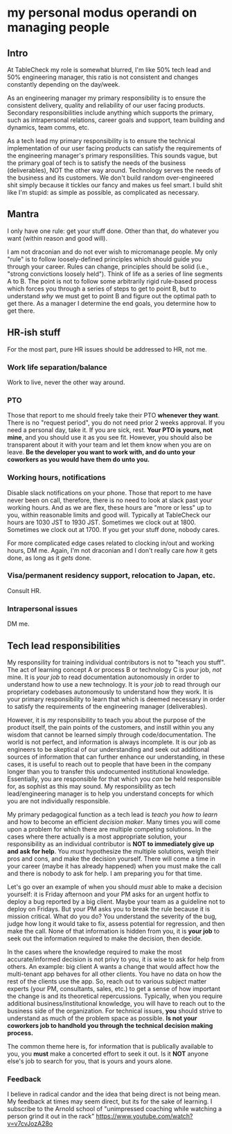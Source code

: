 # my personal modus operandi on managing people

## Intro

At TableCheck my role is somewhat blurred, I'm like 50% tech lead and 50% engineering manager, this ratio is not consistent and changes constantly depending on the day/week.

As an engineering manager my primary responsibility is to ensure the consistent delivery, quality and reliability of our user facing products. Secondary responsibilities include anything which supports the primary, such as intrapersonal relations, career goals and support, team building and dynamics, team comms, etc. 

As a tech lead my primary responsibility is to ensure the technical implementation of our user facing products can satisfy the requirements of the engineering manager's primary responsilities. This sounds vague, but the primary goal of tech is to satisfy the needs of the business (deliverables), NOT the other way around. Technology serves the needs of the business and its customers. We don't build random over-engineered shit simply because it tickles our fancy and makes us feel smart. I build shit like I'm stupid: as simple as possible, as complicated as necessary.

## Mantra

I only have one rule: get your stuff done. Other than that, do whatever you want (within reason and good will).

I am not draconian and do not ever wish to micromanage people. My only "rule" is to follow loosely-defined principles which should guide you through your career. Rules can change, principles should be solid (i.e., "strong convictions loosely held"). Think of life as a series of line segments A to B. The point is not to follow some arbitrarily rigid rule-based process which forces you through a series of steps to get to point B, but to understand *why* we must get to point B and figure out the optimal path to get there. As a manager I determine the end goals, you determine how to get there.

## HR-ish stuff

For the most part, pure HR issues should be addressed to HR, not me.

### Work life separation/balance

Work to live, never the other way around.

### PTO

Those that report to me should freely take their PTO **whenever they want**. There is no "request period", you do not need prior 2 weeks approval. If you need a personal day, take it. If you are sick, rest. **Your PTO is yours, not mine**, and you should use it as you see fit. However, you should also be transparent about it with your team and let them know when you are on leave. **Be the developer you want to work with, and do unto your coworkers as you would have them do unto you.**

### Working hours, notifications

Disable slack notifications on your phone. Those that report to me have never been on call, therefore, there is no need to look at slack past your working hours. And as we are flex, these hours are "more or less" up to you, within reasonable limits and good will. Typically at TableCheck our hours are 1030 JST to 1930 JST. Sometimes we clock out at 1800. Sometimes we clock out at 1700. If you get your stuff done, nobody cares.

For more complicated edge cases related to clocking in/out and working hours, DM me. Again, I'm not draconian and I don't really care *how* it gets done, as long as it *gets* done.

### Visa/permanent residency support, relocation to Japan, etc.

Consult HR.

### Intrapersonal issues

DM me.

## Tech lead responsibilities

My responsility for training individual contributors is not to "teach you stuff". The act of learning concept A or process B or technology C is *your* job, *not* mine. It is *your job* to read documentation autonomously in order to understand how to use a new technology. It is *your job* to read through our proprietary codebases autonomously to understand how they work. It is your primary responsibility to learn that which is deemed necessary in order to satisfy the requirements of the engineering manager (deliverables).

However, it is *my* responsibility to teach you about the purpose of the product itself, the pain points of the customers, and instill within you any wisdom that cannot be learned simply through code/documentation. The world is not perfect, and information is always incomplete. It is our job as engineers to be skeptical of our understanding and seek out additional sources of information that can further enhance our understanding, in these cases, it is useful to reach out to people that have been in the company longer than you to transfer this undocumented institutional knowledge. Essentially, you are responsible for that which you *can* be held responsible for, as sophist as this may sound. My responsibility as tech lead/engineering manager is to help you understand concepts for which you are not individually responsible.

My primary pedagogical function as a tech lead is *teach you how to learn* and how to become an efficient *decision maker*. Many times you will come upon a problem for which there are multiple competing solutions. In the cases where there actually is a most appropriate solution, your responsibility as an individual contributor is **NOT to immediately give up and ask for help**. You *must* hypothesize the multiple solutions, weigh their pros and cons, and make the decision yourself. There will come a time in your career (maybe it has already happened) when you must make the call and there is nobody to ask for help. I am preparing you for that time.

Let's go over an example of when you should *must* able to make a decision yourself: it is Friday afternoon and your PM asks for an urgent hotfix to deploy a bug reported by a big client. Maybe your team as a guideline not to deploy on Fridays. But your PM asks you to break the rule because it is mission critical. What do you do? You understand the severity of the bug, judge how long it would take to fix, assess potential for regression, and then make the call. None of that information is hidden from you, it is **your job** to seek out the information required to make the decision, then decide.

In the cases where the knowledge required to make the most accurate/informed decision is not privy to you, it is wise to ask for help from others. An example: big client A wants a change that would affect how the multi-tenant app behaves for all other clients. You have no data on how the rest of the clients use the app. So, reach out to various subject matter experts (your PM, consultants, sales, etc.) to get a sense of how important the change is and its theoretical repercussions. Typically, when you require additional business/institutional knowledge, you will have to reach out to the business side of the organization. For technical issues, **you** should strive to understand as much of the problem space as possible. **Is not your coworkers job to handhold you through the technical decision making process.**

The common theme here is, for information that is publically available to you, you **must** make a concerted effort to seek it out. Is it **NOT** anyone else's job to search for you, that is yours and yours alone.

### Feedback

I believe in radical candor and the idea that being direct is not being mean. My feedback at times may seem direct, but its for the sake of learning. I subscribe to the Arnold school of "unimpressed coaching while watching a person grind it out in the rack" https://www.youtube.com/watch?v=v7cvJozA28o
